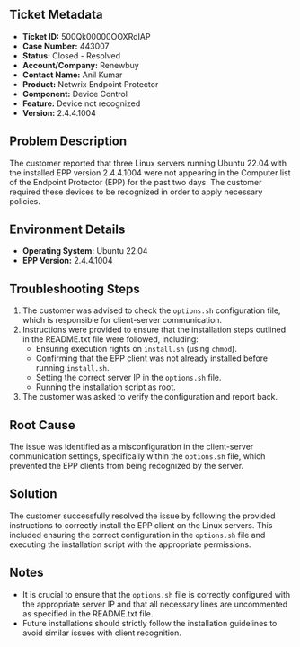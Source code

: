 ## Ticket Metadata
- **Ticket ID:** 500Qk00000OOXRdIAP
- **Case Number:** 443007
- **Status:** Closed - Resolved
- **Account/Company:** Renewbuy
- **Contact Name:** Anil Kumar
- **Product:** Netwrix Endpoint Protector
- **Component:** Device Control
- **Feature:** Device not recognized
- **Version:** 2.4.4.1004

## Problem Description
The customer reported that three Linux servers running Ubuntu 22.04 with the installed EPP version 2.4.4.1004 were not appearing in the Computer list of the Endpoint Protector (EPP) for the past two days. The customer required these devices to be recognized in order to apply necessary policies.

## Environment Details
- **Operating System:** Ubuntu 22.04
- **EPP Version:** 2.4.4.1004

## Troubleshooting Steps
1. The customer was advised to check the `options.sh` configuration file, which is responsible for client-server communication.
2. Instructions were provided to ensure that the installation steps outlined in the README.txt file were followed, including:
   - Ensuring execution rights on `install.sh` (using `chmod`).
   - Confirming that the EPP client was not already installed before running `install.sh`.
   - Setting the correct server IP in the `options.sh` file.
   - Running the installation script as root.
3. The customer was asked to verify the configuration and report back.

## Root Cause
The issue was identified as a misconfiguration in the client-server communication settings, specifically within the `options.sh` file, which prevented the EPP clients from being recognized by the server.

## Solution
The customer successfully resolved the issue by following the provided instructions to correctly install the EPP client on the Linux servers. This included ensuring the correct configuration in the `options.sh` file and executing the installation script with the appropriate permissions.

## Notes
- It is crucial to ensure that the `options.sh` file is correctly configured with the appropriate server IP and that all necessary lines are uncommented as specified in the README.txt file.
- Future installations should strictly follow the installation guidelines to avoid similar issues with client recognition.